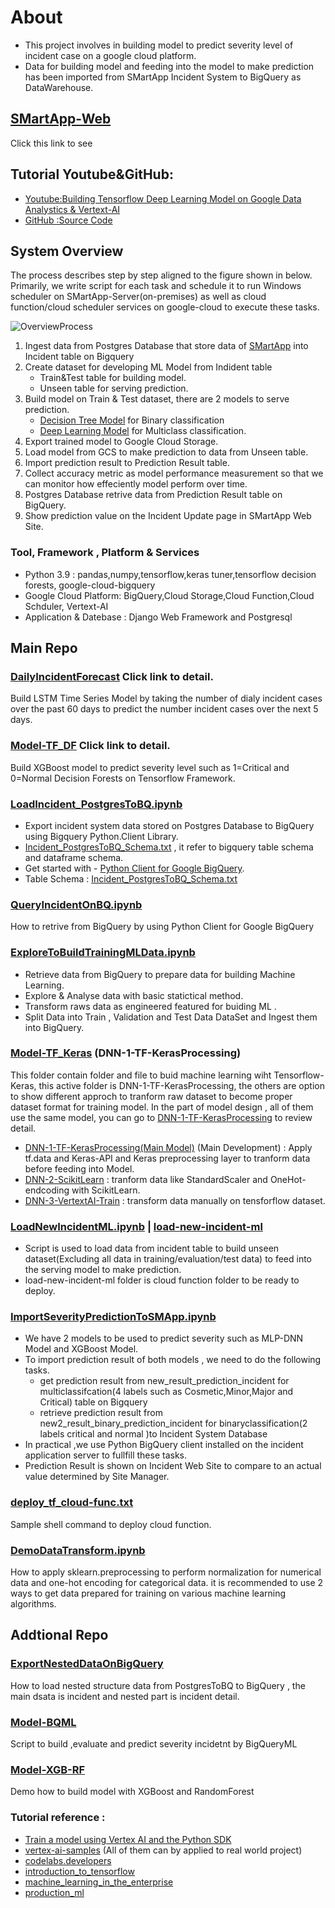 # About
* This project involves in building model to predict severity level of incident case  on a google cloud platform. 
* Data for building model and feeding into the model to make prediction has been imported from SMartApp Incident System to BigQuery as DataWarehouse. 

## [SMartApp-Web](https://github.com/technqvi/SMartApp)
Click this link to see

## Tutorial Youtube&GitHub: 
- [Youtube:Building Tensorflow Deep Learning Model on Google Data Analystics & Vertext-AI](https://www.youtube.com/playlist?list=PLIxgtZc_tZWNWPTeGPR5FGj_glwAOuoS7)
- [GitHub :Source Code](https://github.com/technqvi/MyYoutube-Demo/tree/main/google_data_ai)

## System Overview 
The process describes step by step aligned to the figure shown in below. Primarily, we write script for each task and schedule it to run Windows scheduler on SMartApp-Server(on-premises) as well as cloud function/cloud scheduler services on google-cloud to execute these tasks.

![OverviewProcess](https://github.com/technqvi/SMart-AI/assets/38780060/80e2ae4c-b65b-4090-9721-1e45b94912b2)


1. Ingest data from Postgres Database that store data of [SMartApp](https://github.com/technqvi/SMartApp) into Incident table on Bigquery
2. Create dataset for developing ML Model from Indident table
   - Train&Test table for building model.
   - Unseen table for serving prediction. 
3. Build model on Train & Test dataset, there are 2 models to serve prediction.  
   - [Decision Tree Model](https://github.com/technqvi/SMart-AI/tree/main/Model-TF_DF) for Binary classification
   - [Deep Learning Model](https://github.com/technqvi/SMart-AI/tree/main/Model-TF_Keras/DNN-1-TF-KerasProcessing) for Multiclass classification.
4. Export trained model to Google Cloud Storage.
5. Load model from GCS to make prediction to data from Unseen table.
6. Import prediction result  to Prediction Result table.
7. Collect accuracy metric as model performance measurement so that we can monitor how effeciently model perform over time.
8. Postgres Database retrive data from Prediction Result table on BigQuery.
9. Show prediction value on the Incident Update  page in SMartApp Web Site.

### Tool, Framework , Platform & Services
 - Python 3.9 : pandas,numpy,tensorflow,keras tuner,tensorflow decision forests, google-cloud-bigquery
 - Google Cloud Platform: BigQuery,Cloud Storage,Cloud Function,Cloud Schduler, Vertext-AI
 - Application & Datebase : Django Web Framework  and Postgresql

## Main Repo 

### [DailyIncidentForecast](https://github.com/technqvi/SMart-AI/tree/main/DailyIncidentForecast) Click link to detail.
Build LSTM Time Series Model by taking the number of dialy incident cases over the past 60 days to predict the number incident cases over the next 5 days. 
### [Model-TF_DF](https://github.com/technqvi/SMart-AI/tree/main/Model-TF_DF) Click link to detail.
Build XGBoost model to predict severity level such as 1=Critical and 0=Normal  Decision Forests on Tensorflow Framework. 

### [LoadIncident_PostgresToBQ.ipynb](https://github.com/technqvi/SMart-AI/blob/main/LoadIncident_PostgresToBQ.ipynb)
- Export incident system data stored on Postgres Database to BigQuery using Bigquery Python.Client Library.
- [Incident_PostgresToBQ_Schema.txt](https://github.com/technqvi/SMart-AI/blob/main/Incident_PostgresToBQ_Schema.txt)  , it refer to bigquery table schema and dataframe schema.
- Get started with - [Python Client for Google BigQuery](https://cloud.google.com/python/docs/reference/bigquery/latest).
- Table Schema : [Incident_PostgresToBQ_Schema.txt](https://github.com/technqvi/SMart-AI/blob/main/Incident_PostgresToBQ_Schema.txt) 



### [QueryIncidentOnBQ.ipynb](https://github.com/technqvi/SMart-AI/blob/main/QueryIncidentOnBQ.ipynb)
How to retrive from BigQuery by using Python Client for Google BigQuery


### [ExploreToBuildTrainingMLData.ipynb](https://github.com/technqvi/SMart-AI/blob/main/ExploreToBuildTrainingMLData.ipynb)
- Retrieve data from BigQuery to prepare data for building Machine Learning.
- Explore & Analyse data with basic statictical method.
- Transform raws data as engineered featured for buiding ML .
- Split Data into Train , Validation and Test Data DataSet and  Ingest them into BigQuery.


### [Model-TF_Keras](https://github.com/technqvi/SMart-AI/tree/main/Model-TF_Keras/DNN-1-TF-KerasProcessing) (DNN-1-TF-KerasProcessing)
This folder contain folder and file to buid machine learning wiht Tensorflow-Keras, this active folder is DNN-1-TF-KerasProcessing, the others are option to show different approch  to tranform raw dataset to become proper dataset format for training model. In the part of model design , all of them use the same model,  you can go  to  [DNN-1-TF-KerasProcessing](https://github.com/technqvi/SMart-AI/tree/main/Model-TF_Keras/DNN-1-TF-KerasProcessing) to review detail.

- [DNN-1-TF-KerasProcessing(Main Model)](https://github.com/technqvi/SMart-AI/tree/main/Model-TF_Keras/DNN-1-TF-KerasProcessing) (Main Development) : Apply tf.data and  Keras-API and Keras preprocessing layer to tranform data before feeding into  Model. 
- [DNN-2-ScikitLearn](https://github.com/technqvi/SMart-AI/tree/main/Model-TF_Keras/DNN-2-ScikitLearn)  : tranform data like StandardScaler and OneHot-endcoding with  ScikitLearn.
- [DNN-3-VertextAI-Train](https://github.com/technqvi/SMart-AI/tree/main/Model-TF_Keras/DNN-3-VertextAI-Train) : transform data manually on tensforflow dataset.

### [LoadNewIncidentML.ipynb](https://github.com/technqvi/SMart-AI/blob/main/LoadNewIncidentML.ipynb) | [load-new-incident-ml](https://github.com/technqvi/SMart-AI/tree/main/load-new-incident-ml)
- Script is used to load data from incident table to build unseen dataset(Excluding all data in training/evaluation/test data)  to feed into  the serving model to  make prediction.
-  load-new-incident-ml folder is cloud function folder to be ready to deploy.


###  [ImportSeverityPredictionToSMApp.ipynb](https://github.com/technqvi/SMart-AI/blob/main/ImportSeverityPredictionToSMApp.ipynb)
- We have 2 models to be used to predict severity such as MLP-DNN Model and XGBoost Model.
- To  import prediction result of both  models , we need to do the following tasks.
  - get prediction result from new_result_prediction_incident for multiclassifcation(4 labels such as Cosmetic,Minor,Major and Critical) table on Bigquery
  - retrieve prediction result from new2_result_binary_prediction_incident for binaryclassification(2 labels critical and normal )to Incident System Database
- In practical ,we use Python BigQuery client installed on the incident application server to fullfill these tasks.
- Prediction Result is shown on Incident Web Site to compare to an actual value determined by Site Manager.
###  [deploy_tf_cloud-func.txt](https://github.com/technqvi/SMart-AI/blob/main/deploy_tf_cloud-func.txt)
Sample shell command to deploy cloud function.
### [DemoDataTransform.ipynb](https://github.com/technqvi/SMart-AI/blob/main/DemoDataTransform.ipynb)
How to apply sklearn.preprocessing to perform normalization for numerical data and one-hot encoding for categorical data.  it is recommended to use 2 ways to get data prepared for training on various machine learning algorithms.



## Addtional Repo 

### [ExportNestedDataOnBigQuery](https://github.com/technqvi/SMart-AI/tree/main/ExportIncidentNestedData)
How to load  nested structure data from PostgresToBQ to BigQuery , the main dsata is incident and nested part is incident detail.
### [Model-BQML](https://github.com/technqvi/SMart-AI/tree/main/Model-BQML)
Script to build ,evaluate and predict severity incidetnt by BigQueryML
### [Model-XGB-RF](https://github.com/technqvi/SMart-AI/tree/main/Model-XGB-RF)
Demo how to build model with XGBoost and  RandomForest



### Tutorial reference : 
- [Train a model using Vertex AI and the Python SDK](https://cloud.google.com/vertex-ai/docs/tutorials/tabular-bq-prediction)
- [vertex-ai-samples](https://github.com/GoogleCloudPlatform/vertex-ai-samples/tree/main/notebooks/official) (All of them can by applied to real world project)
- [codelabs.developers](https://codelabs.developers.google.com/)
- [introduction_to_tensorflow](https://github.com/GoogleCloudPlatform/training-data-analyst/tree/master/courses/machine_learning/deepdive2/introduction_to_tensorflow)
- [machine_learning_in_the_enterprise](https://github.com/GoogleCloudPlatform/training-data-analyst/tree/master/courses/machine_learning/deepdive2/machine_learning_in_the_enterprise/solutions)
- [production_ml](https://github.com/GoogleCloudPlatform/training-data-analyst/tree/master/courses/machine_learning/deepdive2/production_ml/solutions)
